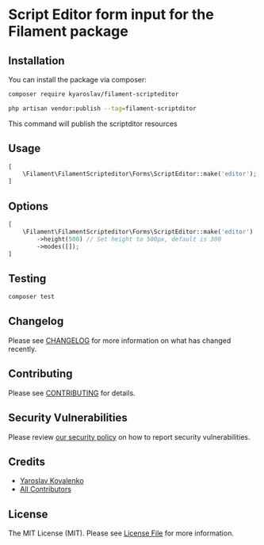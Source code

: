 
# Script Editor form input for the Filament package

## Installation

You can install the package via composer:

```bash
composer require kyaroslav/filament-scripteditor
```

```bash
php artisan vendor:publish --tag=filament-scriptditor
```

This command will publish the scriptditor resources

## Usage

```php
[
    \Filament\FilamentScripteditor\Forms\ScriptEditor::make('editor');
]
```
## Options
```php
[
    \Filament\FilamentScripteditor\Forms\ScriptEditor::make('editor')
        ->height(500) // Set height to 500px, default is 300
        ->modes([]);
]
```
## Testing

```bash
composer test
```

## Changelog

Please see [CHANGELOG](CHANGELOG.md) for more information on what has changed recently.

## Contributing

Please see [CONTRIBUTING](https://github.com/spatie/.github/blob/main/CONTRIBUTING.md) for details.

## Security Vulnerabilities

Please review [our security policy](../../security/policy) on how to report security vulnerabilities.

## Credits

- [Yaroslav Kovalenko](https://github.com/kyaroslav)
- [All Contributors](../../contributors)

## License

The MIT License (MIT). Please see [License File](LICENSE.md) for more information.
